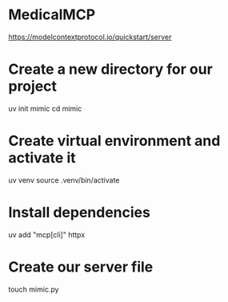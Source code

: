# MedicalMCP

https://modelcontextprotocol.io/quickstart/server

# Create a new directory for our project
uv init mimic
cd mimic

# Create virtual environment and activate it
uv venv
source .venv/bin/activate

# Install dependencies
uv add "mcp[cli]" httpx

# Create our server file
touch mimic.py


